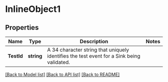 # InlineObject1

## Properties

Name | Type | Description | Notes
------------ | ------------- | ------------- | -------------
**TestId** | **string** | A 34 character string that uniquely identifies the test event for a Sink being validated. | 

[[Back to Model list]](../README.md#documentation-for-models) [[Back to API list]](../README.md#documentation-for-api-endpoints) [[Back to README]](../README.md)


